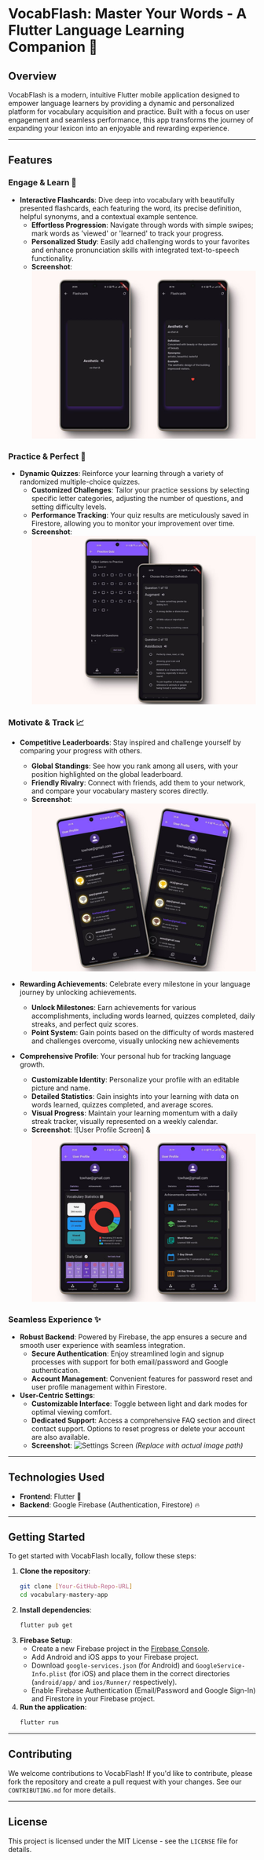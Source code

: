 # VocabFlash: Master Your Words - A Flutter Language Learning Companion 🚀

## Overview

VocabFlash is a modern, intuitive Flutter mobile application designed to empower language learners by providing a dynamic and personalized platform for vocabulary acquisition and practice. Built with a focus on user engagement and seamless performance, this app transforms the journey of expanding your lexicon into an enjoyable and rewarding experience.

---

## Features

### Engage & Learn 📖

* **Interactive Flashcards**: Dive deep into vocabulary with beautifully presented flashcards, each featuring the word, its precise definition, helpful synonyms, and a contextual example sentence.
    * **Effortless Progression**: Navigate through words with simple swipes; mark words as 'viewed' or 'learned' to track your progress.
    * **Personalized Study**: Easily add challenging words to your favorites and enhance pronunciation skills with integrated text-to-speech functionality.
    * **Screenshot**:
        ![Flashcards Screen](https://github.com/towhaEL/Vocab-Flash/blob/main/assets/screenshots/flashcards.jpg)

### Practice & Perfect 📝

* **Dynamic Quizzes**: Reinforce your learning through a variety of randomized multiple-choice quizzes.
    * **Customized Challenges**: Tailor your practice sessions by selecting specific letter categories, adjusting the number of questions, and setting difficulty levels.
    * **Performance Tracking**: Your quiz results are meticulously saved in Firestore, allowing you to monitor your improvement over time.
    * **Screenshot**:
        ![Practice Quiz Screen](https://github.com/towhaEL/Vocab-Flash/blob/main/assets/screenshots/practice_quiz.jpg)

### Motivate & Track 📈

* **Competitive Leaderboards**: Stay inspired and challenge yourself by comparing your progress with others.
    * **Global Standings**: See how you rank among all users, with your position highlighted on the global leaderboard.
    * **Friendly Rivalry**: Connect with friends, add them to your network, and compare your vocabulary mastery scores directly.
    * **Screenshot**:
        ![Leaderboards Screen](https://github.com/towhaEL/Vocab-Flash/blob/main/assets/screenshots/leaderboards.jpg)
* **Rewarding Achievements**: Celebrate every milestone in your language journey by unlocking achievements.
    * **Unlock Milestones**: Earn achievements for various accomplishments, including words learned, quizzes completed, daily streaks, and perfect quiz scores.
    * **Point System**: Gain points based on the difficulty of words mastered and challenges overcome, visually unlocking new achievements
      
* **Comprehensive Profile**: Your personal hub for tracking language growth.
    * **Customizable Identity**: Personalize your profile with an editable picture and name.
    * **Detailed Statistics**: Gain insights into your learning with data on words learned, quizzes completed, and average scores.
    * **Visual Progress**: Maintain your learning momentum with a daily streak tracker, visually represented on a weekly calendar.
    * **Screenshot**:
        ![User Profile Screen] & ![Achievements Screen](https://github.com/towhaEL/Vocab-Flash/blob/main/assets/screenshots/achievements.jpg) 

### Seamless Experience ✨

* **Robust Backend**: Powered by Firebase, the app ensures a secure and smooth user experience with seamless integration.
    * **Secure Authentication**: Enjoy streamlined login and signup processes with support for both email/password and Google authentication.
    * **Account Management**: Convenient features for password reset and user profile management within Firestore.
* **User-Centric Settings**:
    * **Customizable Interface**: Toggle between light and dark modes for optimal viewing comfort.
    * **Dedicated Support**: Access a comprehensive FAQ section and direct contact support. Options to reset progress or delete your account are also available.
    * **Screenshot**:
        ![Settings Screen](https://github.com/yourusername/yourrepo/raw/main/screenshots/settings.png) *(Replace with actual image path)*

---

## Technologies Used

* **Frontend**: Flutter 💙
* **Backend**: Google Firebase (Authentication, Firestore) 🔥

---

## Getting Started

To get started with VocabFlash locally, follow these steps:

1.  **Clone the repository**:
    ```bash
    git clone [Your-GitHub-Repo-URL]
    cd vocabulary-mastery-app
    ```
2.  **Install dependencies**:
    ```bash
    flutter pub get
    ```
3.  **Firebase Setup**:
    * Create a new Firebase project in the [Firebase Console](https://console.firebase.google.com/).
    * Add Android and iOS apps to your Firebase project.
    * Download `google-services.json` (for Android) and `GoogleService-Info.plist` (for iOS) and place them in the correct directories (`android/app/` and `ios/Runner/` respectively).
    * Enable Firebase Authentication (Email/Password and Google Sign-In) and Firestore in your Firebase project.
4.  **Run the application**:
    ```bash
    flutter run
    ```

---

## Contributing

We welcome contributions to VocabFlash! If you'd like to contribute, please fork the repository and create a pull request with your changes. See our `CONTRIBUTING.md` for more details.

---

## License

This project is licensed under the MIT License - see the `LICENSE` file for details.
